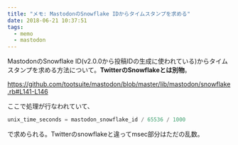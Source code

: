 ```yaml
---
title: "メモ: MastodonのSnowflake IDからタイムスタンプを求める"
date: 2018-06-21 10:37:51
tags: 
  - memo
  - mastodon
---
```


MastodonのSnowflake ID(v2.0.0から投稿IDの生成に使われている)からタイムスタンプを求める方法について。**TwitterのSnowflakeとは別物**。

<!-- more -->

<https://github.com/tootsuite/mastodon/blob/master/lib/mastodon/snowflake.rb#L141-L146>

ここで処理が行なわれていて、

```js
unix_time_seconds = mastodon_snowflake_id / 65536 / 1000
```

で求められる。Twitterのsnowflakeと違ってmsec部分はただの乱数。